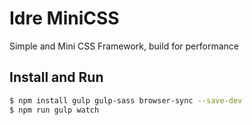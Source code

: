 # Idre MiniCSS

Simple and Mini CSS Framework, build for performance

## Install and Run
```bash
$ npm install gulp gulp-sass browser-sync --save-dev
$ npm run gulp watch
```
